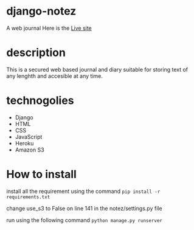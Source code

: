 # django-notez

A  web journal
Here is the [Live site](http://notez-1.herokuapp.com/)

# description
This is a secured web based journal and diary suitable for storing text of any lenghth and accesible at any time.  

# technogolies
* Django
* HTML
* CSS 
* JavaScript
* Heroku  
* Amazon S3

# How to install 
install all the requirement using the command 
`pip install -r requirements.txt`

change use_s3 to False on line 141 in the notez/settings.py file

run using the following command
`python manage.py runserver`


